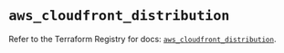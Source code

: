 # `aws_cloudfront_distribution`

Refer to the Terraform Registry for docs: [`aws_cloudfront_distribution`](https://registry.terraform.io/providers/hashicorp/aws/6.6.0/docs/resources/cloudfront_distribution).
